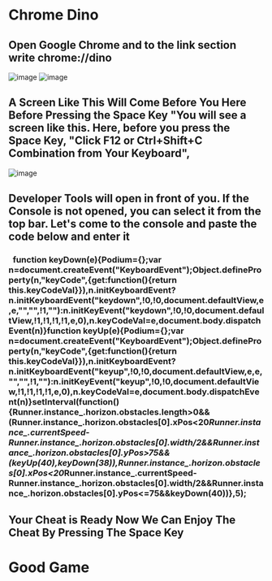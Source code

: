 # Chrome Dino


## Open Google Chrome and to the link section write chrome://dino 


![image](https://user-images.githubusercontent.com/78434970/190853760-47154d16-9812-4c1b-b6e3-a04012b030d5.png)
![image](https://user-images.githubusercontent.com/78434970/190853780-cf8728a0-ab96-4c25-b0b3-fc295ff24770.png)

## A Screen Like This Will Come Before You Here Before Pressing the Space Key "You will see a screen like this. Here, before you press the Space Key, "Click F12 or Ctrl+Shift+C Combination from Your Keyboard",

![image](https://user-images.githubusercontent.com/78434970/190853867-84653d49-f7fc-4d0a-803f-a6a556bedbfa.png)

## Developer Tools will open in front of you. If the Console is not opened, you can select it from the top bar. Let's come to the console and paste the code below and enter it

### ``` ```function keyDown(e){Podium={};var n=document.createEvent("KeyboardEvent");Object.defineProperty(n,"keyCode",{get:function(){return this.keyCodeVal}}),n.initKeyboardEvent?n.initKeyboardEvent("keydown",!0,!0,document.defaultView,e,e,"","",!1,""):n.initKeyEvent("keydown",!0,!0,document.defaultView,!1,!1,!1,!1,e,0),n.keyCodeVal=e,document.body.dispatchEvent(n)}function keyUp(e){Podium={};var n=document.createEvent("KeyboardEvent");Object.defineProperty(n,"keyCode",{get:function(){return this.keyCodeVal}}),n.initKeyboardEvent?n.initKeyboardEvent("keyup",!0,!0,document.defaultView,e,e,"","",!1,""):n.initKeyEvent("keyup",!0,!0,document.defaultView,!1,!1,!1,!1,e,0),n.keyCodeVal=e,document.body.dispatchEvent(n)}setInterval(function(){Runner.instance_.horizon.obstacles.length>0&&(Runner.instance_.horizon.obstacles[0].xPos<20*Runner.instance_.currentSpeed-Runner.instance_.horizon.obstacles[0].width/2&&Runner.instance_.horizon.obstacles[0].yPos>75&&(keyUp(40),keyDown(38)),Runner.instance_.horizon.obstacles[0].xPos<20*Runner.instance_.currentSpeed-Runner.instance_.horizon.obstacles[0].width/2&&Runner.instance_.horizon.obstacles[0].yPos<=75&&keyDown(40))},5);``` ```

## Your Cheat is Ready Now We Can Enjoy The Cheat By Pressing The Space Key

# Good Game
